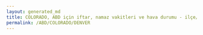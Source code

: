 ```yaml
---
layout: generated_md
title: COLORADO, ABD için iftar, namaz vakitleri ve hava durumu - ilçe/eyalet seç
permalink: /ABD/COLORADO/DENVER
---
```


<script type="text/javascript">
  var country = ABD;
  var city = COLORADO;
  var state = DENVER;
  var lat = 72;
  var lon = 21;
</script>
